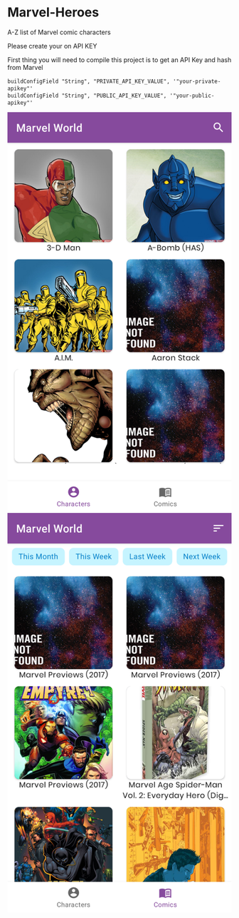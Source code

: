 # Marvel-Heroes
 A-Z list of Marvel comic characters

Please create your on API KEY 

 First thing you will need to compile this project is to get an API Key and hash from Marvel

 ```
 buildConfigField "String", "PRIVATE_API_KEY_VALUE", '"your-private-apikey"'
 buildConfigField "String", "PUBLIC_API_KEY_VALUE", '"your-public-apikey"' 
  ```
  ![This is an image](https://github.com/shamshadpattani/helloworld/blob/master/Screenshot_1633284116.png?raw=true)
  ![This is an image](https://github.com/shamshadpattani/helloworld/blob/master/Screenshot_1633284124.png?raw=true)
